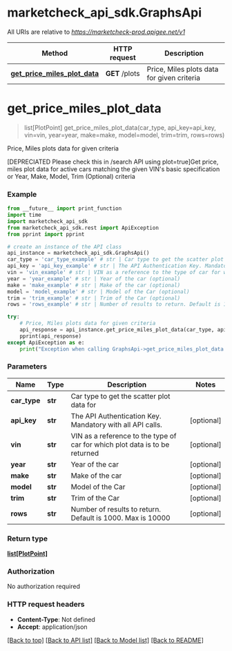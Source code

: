 # marketcheck_api_sdk.GraphsApi

All URIs are relative to *https://marketcheck-prod.apigee.net/v1*

Method | HTTP request | Description
------------- | ------------- | -------------
[**get_price_miles_plot_data**](GraphsApi.md#get_price_miles_plot_data) | **GET** /plots | Price, Miles plots data for given criteria


# **get_price_miles_plot_data**
> list[PlotPoint] get_price_miles_plot_data(car_type, api_key=api_key, vin=vin, year=year, make=make, model=model, trim=trim, rows=rows)

Price, Miles plots data for given criteria

[DEPRECIATED Please check this in /search API using plot=true]Get price, miles plot data for active cars matching the given VIN's basic specification or Year, Make, Model, Trim (Optional) criteria

### Example
```python
from __future__ import print_function
import time
import marketcheck_api_sdk
from marketcheck_api_sdk.rest import ApiException
from pprint import pprint

# create an instance of the API class
api_instance = marketcheck_api_sdk.GraphsApi()
car_type = 'car_type_example' # str | Car type to get the scatter plot data for
api_key = 'api_key_example' # str | The API Authentication Key. Mandatory with all API calls. (optional)
vin = 'vin_example' # str | VIN as a reference to the type of car for which plot data is to be returned (optional)
year = 'year_example' # str | Year of the car (optional)
make = 'make_example' # str | Make of the car (optional)
model = 'model_example' # str | Model of the Car (optional)
trim = 'trim_example' # str | Trim of the Car (optional)
rows = 'rows_example' # str | Number of results to return. Default is 1000. Max is 10000 (optional)

try:
    # Price, Miles plots data for given criteria
    api_response = api_instance.get_price_miles_plot_data(car_type, api_key=api_key, vin=vin, year=year, make=make, model=model, trim=trim, rows=rows)
    pprint(api_response)
except ApiException as e:
    print("Exception when calling GraphsApi->get_price_miles_plot_data: %s\n" % e)
```

### Parameters

Name | Type | Description  | Notes
------------- | ------------- | ------------- | -------------
 **car_type** | **str**| Car type to get the scatter plot data for | 
 **api_key** | **str**| The API Authentication Key. Mandatory with all API calls. | [optional] 
 **vin** | **str**| VIN as a reference to the type of car for which plot data is to be returned | [optional] 
 **year** | **str**| Year of the car | [optional] 
 **make** | **str**| Make of the car | [optional] 
 **model** | **str**| Model of the Car | [optional] 
 **trim** | **str**| Trim of the Car | [optional] 
 **rows** | **str**| Number of results to return. Default is 1000. Max is 10000 | [optional] 

### Return type

[**list[PlotPoint]**](PlotPoint.md)

### Authorization

No authorization required

### HTTP request headers

 - **Content-Type**: Not defined
 - **Accept**: application/json

[[Back to top]](#) [[Back to API list]](../README.md#documentation-for-api-endpoints) [[Back to Model list]](../README.md#documentation-for-models) [[Back to README]](../README.md)

